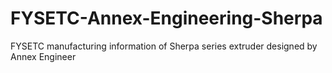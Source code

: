 # FYSETC-Annex-Engineering-Sherpa
FYSETC manufacturing information of Sherpa series extruder designed by Annex Engineer
